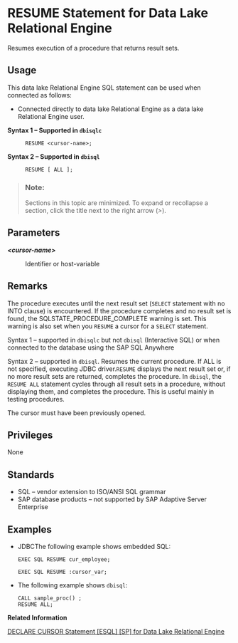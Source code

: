 <!-- loioa6239b4d84f2101594fce0499fe8dd88 -->

# RESUME Statement for Data Lake Relational Engine

Resumes execution of a procedure that returns result sets.



<a name="loioa6239b4d84f2101594fce0499fe8dd88__section_ovp_dvr_znb"/>

## Usage

This data lake Relational Engine SQL statement can be used when connected as follows:

-   Connected directly to data lake Relational Engine as a data lake Relational Engine user.




<dl>
<dt><b>

Syntax 1 – Supported in `dbisqlc`

</b></dt>
<dd>

```
RESUME <cursor-name>;
```



</dd><dt><b>

Syntax 2 – Supported in `dbisql`

</b></dt>
<dd>

```
RESUME [ ALL ];
```



</dd>
</dl>



> ### Note:  
> Sections in this topic are minimized. To expand or recollapse a section, click the title next to the right arrow \(*\>*\).



<a name="loioa6239b4d84f2101594fce0499fe8dd88__IQ_Parameters"/>

## Parameters


<dl>
<dt><b>

*<cursor-name\>*

</b></dt>
<dd>

Identifier or host-variable



</dd>
</dl>



<a name="loioa6239b4d84f2101594fce0499fe8dd88__IQ_Usage"/>

## Remarks

The procedure executes until the next result set \(`SELECT` statement with no INTO clause\) is encountered. If the procedure completes and no result set is found, the SQLSTATE\_PROCEDURE\_COMPLETE warning is set. This warning is also set when you `RESUME` a cursor for a `SELECT` statement.

Syntax 1 – supported in `dbisqlc` but not `dbisql` \(Interactive SQL\) or when connected to the database using the SAP SQL Anywhere

Syntax 2 – supported in `dbisql`. Resumes the current procedure. If ALL is not specified, executing JDBC driver.`RESUME` displays the next result set or, if no more result sets are returned, completes the procedure. In `dbisql`, the `RESUME ALL` statement cycles through all result sets in a procedure, without displaying them, and completes the procedure. This is useful mainly in testing procedures.

The cursor must have been previously opened.



<a name="loioa6239b4d84f2101594fce0499fe8dd88__IQ_Permissions"/>

## Privileges

None



<a name="loioa6239b4d84f2101594fce0499fe8dd88__IQ_Standards"/>

## Standards

-   SQL – vendor extension to ISO/ANSI SQL grammar
-   SAP database products – not supported by SAP Adaptive Server Enterprise



<a name="loioa6239b4d84f2101594fce0499fe8dd88__IQ_Examples"/>

## Examples

-   JDBCThe following example shows embedded SQL:

    ```
    EXEC SQL RESUME cur_employee;
    ```

    ```
    EXEC SQL RESUME :cursor_var;
    ```

-   The following example shows `dbisql`:

    ```
    CALL sample_proc() ;
    RESUME ALL;
    ```


**Related Information**  


[DECLARE CURSOR Statement \[ESQL\] \[SP\] for Data Lake Relational Engine](declare-cursor-statement-esql-sp-for-data-lake-relational-engine-a61ac0b.md "Declares a cursor. Cursors are the primary means for manipulating the results of queries.")


